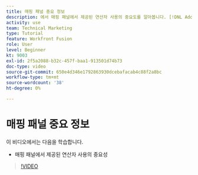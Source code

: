 ```yaml
---
title: 매핑 패널 중요 정보
description: 에서 매핑 패널에서 제공된 연산자 사용의 중요도를 알아봅니다. [!DNL Adobe Workfront Fusion].
activity: use
team: Technical Marketing
type: Tutorial
feature: Workfront Fusion
role: User
level: Beginner
kt: 9003
exl-id: 2f5a2088-b32c-457f-baa1-913501d74b73
doc-type: video
source-git-commit: 650e4d346e1792863930dcebafacab4c88f2a8bc
workflow-type: tm+mt
source-wordcount: '38'
ht-degree: 0%

---
```


# 매핑 패널 중요 정보

이 비디오에서는 다음을 학습합니다.

* 매핑 패널에서 제공된 연산자 사용의 중요성

>[!VIDEO](https://video.tv.adobe.com/v/335263/?quality=12&learn=on)
